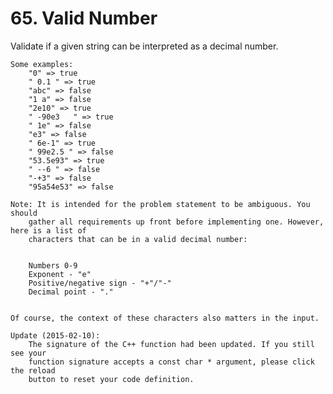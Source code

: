 # 65. Valid Number

Validate if a given string can be interpreted as a decimal number.

    Some examples:
        "0" => true
        " 0.1 " => true
        "abc" => false
        "1 a" => false
        "2e10" => true
        " -90e3   " => true
        " 1e" => false
        "e3" => false
        " 6e-1" => true
        " 99e2.5 " => false
        "53.5e93" => true
        " --6 " => false
        "-+3" => false
        "95a54e53" => false

    Note: It is intended for the problem statement to be ambiguous. You should
        gather all requirements up front before implementing one. However, here is a list of
        characters that can be in a valid decimal number:

    
        Numbers 0-9
        Exponent - "e"
        Positive/negative sign - "+"/"-"
        Decimal point - "."
    

    Of course, the context of these characters also matters in the input.

    Update (2015-02-10):
        The signature of the C++ function had been updated. If you still see your
        function signature accepts a const char * argument, please click the reload
        button to reset your code definition.